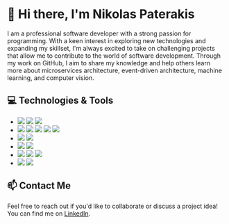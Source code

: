 # 👋 Hi there, I'm Nikolas Paterakis 
I am a professional software developer with a strong passion for programming. With a keen interest in exploring new technologies and expanding my skillset, I'm always excited to take on challenging projects that allow me to contribute to the world of software development. Through my work on GitHub, I aim to share my knowledge and help others learn more about microservices architecture, event-driven architecture, machine learning, and computer vision.

## 💻 Technologies & Tools
<p align="center">
  <ul>
    <li>  
      <img src="https://img.shields.io/badge/Java-%23ED8B00.svg?&style=for-the-badge&logo=java&logoColor=white"/>
      <img src="https://img.shields.io/badge/Spring_Boot-F2F4F9?style=for-the-badge&logo=spring-boot"/>
      <img src="https://img.shields.io/badge/Spring-6DB33F?style=for-the-badge&logo=spring&logoColor=white"/>
    </li>
    <li>
      <img src="https://img.shields.io/badge/React-%2320232a.svg?&style=for-the-badge&logo=react&logoColor=%2361DAFB"/>
      <img src="https://img.shields.io/badge/JavaScript-%23F7DF1E.svg?&style=for-the-badge&logo=javascript&logoColor=black"/>
      <img src="https://img.shields.io/badge/CSS-%231572B6.svg?&style=for-the-badge&logo=css3&logoColor=white"/>
      <img src="https://img.shields.io/badge/Sass-%23CC6699.svg?&style=for-the-badge&logo=sass&logoColor=white"/>
      <img src="https://img.shields.io/badge/HTML5-%23E34F26.svg?&style=for-the-badge&logo=html5&logoColor=white"/>
    </li>
    <li>
     <img src="https://img.shields.io/badge/Kubernetes-%23326ce5.svg?&style=for-the-badge&logo=kubernetes&logoColor=white"/>
     <img src="https://img.shields.io/badge/Docker-%232496ED.svg?&style=for-the-badge&logo=docker&logoColor=white"/>
    </li>
    <li>
      <img src="https://img.shields.io/badge/Kafka-%23231F20.svg?&style=for-the-badge&logo=apachekafka&logoColor=white"/>
      <img src="https://img.shields.io/badge/RabbitMQ-%23FF6600.svg?&style=for-the-badge&logo=rabbitmq&logoColor=white"/>
    </li>
    <li>
      <img src="https://img.shields.io/badge/MongoDB-%2347A248.svg?&style=for-the-badge&logo=mongodb&logoColor=white"/>
      <img src="https://img.shields.io/badge/MySQL-%234479A1.svg?&style=for-the-badge&logo=mysql&logoColor=white"/>
      <img src="https://img.shields.io/badge/Hibernate-%23B74138.svg?&style=for-the-badge&logo=hibernate&logoColor=white"/>
    </li>
    <li>
      <img src="https://img.shields.io/badge/Machine_Learning-%23FF5722.svg?&style=for-the-badge&logoColor=white"/>
      <img src="https://img.shields.io/badge/Python-3776AB?style=for-the-badge&logo=python&logoColor=white"/>
    </li>
  </ul>
</p>


## 📫 Contact Me
Feel free to reach out if you'd like to collaborate or discuss a project idea! You can find me on [LinkedIn](https://www.linkedin.com/in/nikolas-paterakis-578695169/).
